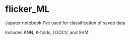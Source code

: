 # flicker_ML
Jupyter notebook I've used for classification of ssvep data

Includes KNN, K-folds, LOOCV, and SVM
